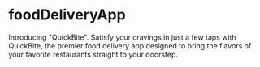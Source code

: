 # foodDeliveryApp
Introducing "QuickBite".  Satisfy your cravings in just a few taps with QuickBite, the premier food delivery app designed to bring the flavors of your favorite restaurants straight to your doorstep.
